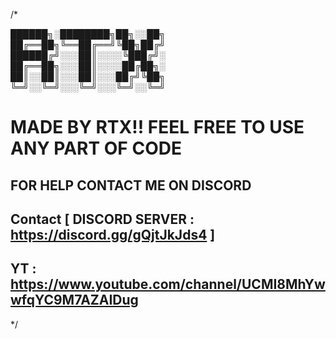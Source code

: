 /*

  ██████╗░████████╗██╗░░██╗           
  ██╔══██╗╚══██╔══╝╚██╗██╔╝          
  ██████╔╝░░░██║░░░░╚███╔╝░          
  ██╔══██╗░░░██║░░░░██╔██╗░          
  ██║░░██║░░░██║░░░██╔╝╚██╗          
  ╚═╝░░╚═╝░░░╚═╝░░░╚═╝░░╚═╝          

   
   # MADE BY RTX!! FEEL FREE TO USE ANY PART OF CODE
   ## FOR HELP CONTACT ME ON DISCORD
   ## Contact    [ DISCORD SERVER :  https://discord.gg/gQjtJkJds4 ]
   ## YT : https://www.youtube.com/channel/UCMI8MhYwwfqYC9M7AZAIDug
*/
